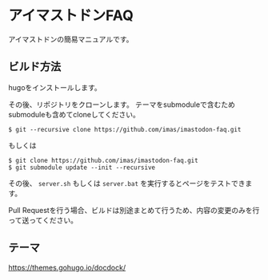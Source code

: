 # アイマストドンFAQ

アイマストドンの簡易マニュアルです。

## ビルド方法

hugoをインストールします。

その後、リポジトリをクローンします。
テーマをsubmoduleで含むためsubmoduleも含めてcloneしてください。

```
$ git --recursive clone https://github.com/imas/imastodon-faq.git
```

もしくは

```
$ git clone https://github.com/imas/imastodon-faq.git
$ git submodule update --init --recursive
```

その後、 `server.sh` もしくは `server.bat` を実行するとページをテストできます。

Pull Requestを行う場合、ビルドは別途まとめて行うため、内容の変更のみを行って送ってください。

## テーマ

https://themes.gohugo.io/docdock/

